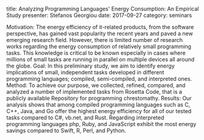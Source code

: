 title: Analyzing Programming Languages' Energy Consumption: An Empirical Study
presenter: Stefanos Georgiou
date: 2017-09-27
category: seminars

Motivation: The energy efficiency of it-related products, from the
software perspective, has gained vast popularity the recent years
and paved a new emerging research field. However, there is limited
number of research works regarding the energy consumption of
relatively small programming tasks. This knowledge is critical to be
known especially in cases where millions of small tasks are running
in parallel on multiple devices all around the globe.
Goal: In this preliminary study, we aim to identify energy implications
of small, independent tasks developed in different programming
languages; compiled, semi-compiled, and interpreted ones.
Method: To achieve our purpose, we collected, refined, compared,
and analyzed a number of implemented tasks from Rosetta Code,
that is a publicly available Repository for programming chrestomathy.
Results: Our analysis shows that among compiled programming
languages such as C, C++, Java, and Go offer the highest energy
efficiency for all of our tested tasks compared to C#, vb.net, and
Rust. Regarding interpreted programming languages php, Ruby,
and JavaScript exhibit the most energy savings compared to Swift,
R, Perl, and Python.
